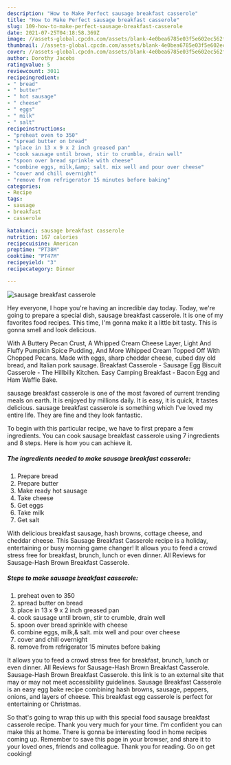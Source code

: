 ```yaml
---
description: "How to Make Perfect sausage breakfast casserole"
title: "How to Make Perfect sausage breakfast casserole"
slug: 109-how-to-make-perfect-sausage-breakfast-casserole
date: 2021-07-25T04:18:58.369Z
image: //assets-global.cpcdn.com/assets/blank-4e0bea6785e03f5e602ec562f230caae08da540cada707380b4fe1bbebba43da.png
thumbnail: //assets-global.cpcdn.com/assets/blank-4e0bea6785e03f5e602ec562f230caae08da540cada707380b4fe1bbebba43da.png
cover: //assets-global.cpcdn.com/assets/blank-4e0bea6785e03f5e602ec562f230caae08da540cada707380b4fe1bbebba43da.png
author: Dorothy Jacobs
ratingvalue: 5
reviewcount: 3011
recipeingredient:
- " bread"
- " butter"
- " hot sausage"
- " cheese"
- " eggs"
- " milk"
- " salt"
recipeinstructions:
- "preheat oven to 350"
- "spread butter on bread"
- "place in 13 x 9 x 2 inch greased pan"
- "cook sausage until brown, stir to crumble, drain well"
- "spoon over bread sprinkle with cheese"
- "combine eggs, milk,&amp; salt. mix well and pour over cheese"
- "cover and chill overnight"
- "remove from refrigerator 15 minutes before baking"
categories:
- Recipe
tags:
- sausage
- breakfast
- casserole

katakunci: sausage breakfast casserole 
nutrition: 167 calories
recipecuisine: American
preptime: "PT38M"
cooktime: "PT47M"
recipeyield: "3"
recipecategory: Dinner

---
```



![sausage breakfast casserole](//assets-global.cpcdn.com/assets/blank-4e0bea6785e03f5e602ec562f230caae08da540cada707380b4fe1bbebba43da.png)

Hey everyone, I hope you're having an incredible day today. Today, we're going to prepare a special dish, sausage breakfast casserole. It is one of my favorites food recipes. This time, I'm gonna make it a little bit tasty. This is gonna smell and look delicious.

With A Buttery Pecan Crust, A Whipped Cream Cheese Layer, Light And Fluffy Pumpkin Spice Pudding, And More Whipped Cream Topped Off With Chopped Pecans. Made with eggs, sharp cheddar cheese, cubed day old bread, and Italian pork sausage. Breakfast Casserole - Sausage Egg Biscuit Casserole - The Hillbilly Kitchen. Easy Camping Breakfast - Bacon Egg and Ham Waffle Bake.

sausage breakfast casserole is one of the most favored of current trending meals on earth. It is enjoyed by millions daily. It is easy, it is quick, it tastes delicious. sausage breakfast casserole is something which I've loved my entire life. They are fine and they look fantastic.


To begin with this particular recipe, we have to first prepare a few ingredients. You can cook sausage breakfast casserole using 7 ingredients and 8 steps. Here is how you can achieve it.

<!--inarticleads1-->

##### The ingredients needed to make sausage breakfast casserole:

1. Prepare  bread
1. Prepare  butter
1. Make ready  hot sausage
1. Take  cheese
1. Get  eggs
1. Take  milk
1. Get  salt


With delicious breakfast sausage, hash browns, cottage cheese, and cheddar cheese. This Sausage Breakfast Casserole recipe is a holiday, entertaining or busy morning game changer! It allows you to feed a crowd stress free for breakfast, brunch, lunch or even dinner. All Reviews for Sausage-Hash Brown Breakfast Casserole. 

<!--inarticleads2-->

##### Steps to make sausage breakfast casserole:

1. preheat oven to 350
1. spread butter on bread
1. place in 13 x 9 x 2 inch greased pan
1. cook sausage until brown, stir to crumble, drain well
1. spoon over bread sprinkle with cheese
1. combine eggs, milk,&amp; salt. mix well and pour over cheese
1. cover and chill overnight
1. remove from refrigerator 15 minutes before baking


It allows you to feed a crowd stress free for breakfast, brunch, lunch or even dinner. All Reviews for Sausage-Hash Brown Breakfast Casserole. Sausage-Hash Brown Breakfast Casserole. this link is to an external site that may or may not meet accessibility guidelines. Sausage Breakfast Casserole is an easy egg bake recipe combining hash browns, sausage, peppers, onions, and layers of cheese. This breakfast egg casserole is perfect for entertaining or Christmas. 

So that's going to wrap this up with this special food sausage breakfast casserole recipe. Thank you very much for your time. I'm confident you can make this at home. There is gonna be interesting food in home recipes coming up. Remember to save this page in your browser, and share it to your loved ones, friends and colleague. Thank you for reading. Go on get cooking!

